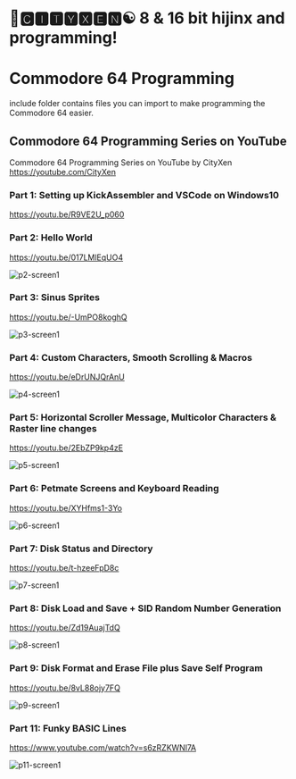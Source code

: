 # 🌆🅲🅸🆃🆈🆇🅴🅽☯️ 8 & 16 bit hijinx and programming!

# Commodore 64 Programming

include folder contains files you can import to make programming the Commodore 64 easier.

## Commodore 64 Programming Series on YouTube

Commodore 64 Programming Series on YouTube by CityXen https://youtube.com/CityXen

### Part 1: Setting up KickAssembler and VSCode on Windows10
https://youtu.be/R9VE2U_p060

### Part 2: Hello World
https://youtu.be/017LMlEqUO4

![p2-screen1](https://raw.githubusercontent.com/cityxen/Commodore64_Programming/master/Part2%20-%20Hello%20World/images/screen1.jpg)

### Part 3: Sinus Sprites
https://youtu.be/-UmPO8koghQ

![p3-screen1](https://raw.githubusercontent.com/cityxen/Commodore64_Programming/master/Part3%20-%20Sinus%20Sprites/images/screen1.jpg)

### Part 4: Custom Characters, Smooth Scrolling & Macros
https://youtu.be/eDrUNJQrAnU

![p4-screen1](https://raw.githubusercontent.com/cityxen/Commodore64_Programming/master/Part4%20-%20Custom%20Chars,%20Smooth%20Scrolling/images/screen1.jpg)

### Part 5: Horizontal Scroller Message, Multicolor Characters & Raster line changes
https://youtu.be/2EbZP9kp4zE

![p5-screen1](https://raw.githubusercontent.com/cityxen/Commodore64_Programming/master/Part5%20-%20Scroller%20Message/images/screen1.jpg)

### Part 6: Petmate Screens and Keyboard Reading
https://youtu.be/XYHfms1-3Yo


![p6-screen1](https://raw.githubusercontent.com/cityxen/Commodore64_Programming/master/Part6%20-%20Petmate%20Screens%20and%20Keyboard/images/screen1.jpg)

### Part 7: Disk Status and Directory
https://youtu.be/t-hzeeFpD8c

![p7-screen1](https://raw.githubusercontent.com/cityxen/Commodore64_Programming/master/Part7%20-%20Disk%20Status%20and%20Directory/images/screen1.jpg)

### Part 8: Disk Load and Save + SID Random Number Generation
https://youtu.be/Zd19AuajTdQ

![p8-screen1](https://github.com/cityxen/Commodore64_Programming/blob/master/Part8%20-%20Disk%20Load%20and%20Save/images/ss1-2.jpg)

### Part 9: Disk Format and Erase File plus Save Self Program
https://youtu.be/8vL88ojy7FQ

![p9-screen1](https://github.com/cityxen/Commodore64_Programming/blob/master/Part9%20-%20Disk%20Initialize%20and%20Erase%20File/images/ss1.jpg)

### Part 11: Funky BASIC Lines
https://www.youtube.com/watch?v=s6zRZKWNl7A

![p11-screen1](https://github.com/cityxen/Commodore64_Programming/blob/master/Part%2011%20-%20Funky%20BASIC%20Lines/images/C64PS-ep11.jpg)